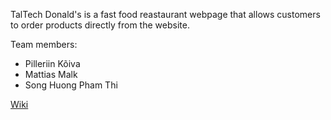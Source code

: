 TalTech Donald's is a fast food reastaurant webpage that allows customers to order products directly from the website.

Team members:
- Pilleriin Kõiva
- Mattias Malk
- Song Huong Pham Thi

[Wiki](https://gitlab.cs.ttu.ee/pikoiv/iti0203-2020-team31-backend/-/wikis/Home)